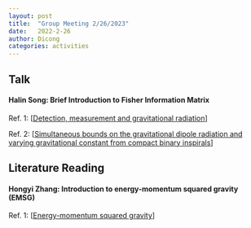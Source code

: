 ```yaml
---
layout: post
title:  "Group Meeting 2/26/2023"
date:   2022-2-26
author: Dicong
categories: activities
---
```


## Talk

#### Halin Song: Brief Introduction to Fisher Information Matrix

Ref. 1: [[Detection, measurement and gravitational radiation](https://arxiv.org/abs/gr-qc/9209010)]

Ref. 2: [[Simultaneous bounds on the gravitational dipole radiation and varying gravitational constant from compact binary inspirals](https://arxiv.org/abs/2208.11913)]


## Literature Reading

####  Hongyi Zhang: Introduction to energy-momentum squared gravity (EMSG)
 
Ref. 1: [[Energy-momentum squared gravity](https://arxiv.org/abs/1607.06049)]

